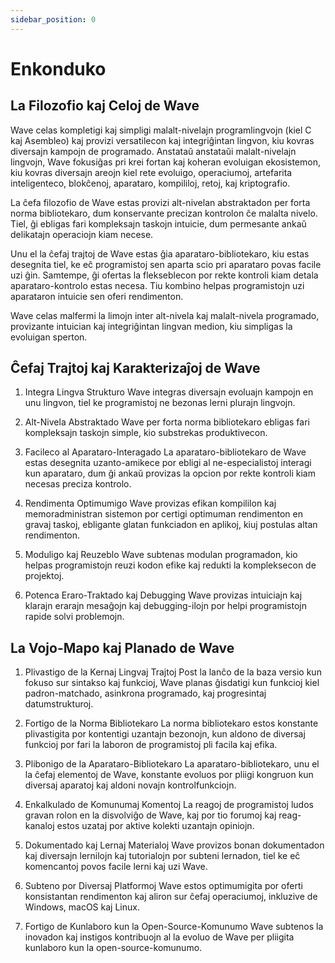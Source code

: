 ```yaml
---
sidebar_position: 0
---
```


# Enkonduko
## La Filozofio kaj Celoj de Wave
Wave celas kompletigi kaj simpligi malalt-nivelajn programlingvojn (kiel C kaj Asembleo) kaj provizi versatilecon kaj integriĝintan lingvon, kiu kovras diversajn kampojn de programado. Anstataŭ anstataŭi malalt-nivelajn lingvojn, Wave fokusiĝas pri krei fortan kaj koheran evoluigan ekosistemon, kiu kovras diversajn areojn kiel rete evoluigo, operaciumoj, artefarita inteligenteco, blokĉenoj, aparataro, kompililoj, retoj, kaj kriptografio.

La ĉefa filozofio de Wave estas provizi alt-nivelan abstraktadon per forta norma bibliotekaro, dum konservante precizan kontrolon ĉe malalta nivelo. Tiel, ĝi ebligas fari kompleksajn taskojn intuicie, dum permesante ankaŭ delikatajn operaciojn kiam necese.

Unu el la ĉefaj trajtoj de Wave estas ĝia aparataro-bibliotekaro, kiu estas desegnita tiel, ke eĉ programistoj sen aparta scio pri aparataro povas facile uzi ĝin. Samtempe, ĝi ofertas la flekseblecon por rekte kontroli kiam detala aparataro-kontrolo estas necesa. Tiu kombino helpas programistojn uzi aparataron intuicie sen oferi rendimenton.

Wave celas malfermi la limojn inter alt-nivela kaj malalt-nivela programado, provizante intuician kaj integriĝintan lingvan medion, kiu simpligas la evoluigan sperton.

## Ĉefaj Trajtoj kaj Karakterizaĵoj de Wave
1. Integra Lingva Strukturo
Wave integras diversajn evoluajn kampojn en unu lingvon, tiel ke programistoj ne bezonas lerni plurajn lingvojn.

2. Alt-Nivela Abstraktado
Wave per forta norma bibliotekaro ebligas fari kompleksajn taskojn simple, kio substrekas produktivecon.

3. Facileco al Aparataro-Interagado
La aparataro-bibliotekaro de Wave estas desegnita uzanto-amikece por ebligi al ne-especialistoj interagi kun aparataro, dum ĝi ankaŭ provizas la opcion por rekte kontroli kiam necesas preciza kontrolo.

4. Rendimenta Optimumigo
Wave provizas efikan kompililon kaj memoradministran sistemon por certigi optimuman rendimenton en gravaj taskoj, ebligante glatan funkciadon en aplikoj, kiuj postulas altan rendimenton.

5. Moduligo kaj Reuzeblo
Wave subtenas modulan programadon, kio helpas programistojn reuzi kodon efike kaj redukti la kompleksecon de projektoj.

6. Potenca Eraro-Traktado kaj Debugging
Wave provizas intuiciajn kaj klarajn erarajn mesaĝojn kaj debugging-ilojn por helpi programistojn rapide solvi problemojn.

## La Vojo-Mapo kaj Planado de Wave
1. Plivastigo de la Kernaj Lingvaj Trajtoj
Post la lanĉo de la baza versio kun fokuso sur sintakso kaj funkcioj, Wave planas ĝisdatigi kun funkcioj kiel padron-matchado, asinkrona programado, kaj progresintaj datumstrukturoj.

2. Fortigo de la Norma Bibliotekaro
La norma bibliotekaro estos konstante plivastigita por kontentigi uzantajn bezonojn, kun aldono de diversaj funkcioj por fari la laboron de programistoj pli facila kaj efika.

3. Plibonigo de la Aparataro-Bibliotekaro
La aparataro-bibliotekaro, unu el la ĉefaj elementoj de Wave, konstante evoluos por pliigi kongruon kun diversaj aparatoj kaj aldoni novajn kontrolfunkciojn.

4. Enkalkulado de Komunumaj Komentoj
La reagoj de programistoj ludos gravan rolon en la disvolviĝo de Wave, kaj por tio forumoj kaj reag-kanaloj estos uzataj por aktive kolekti uzantajn opiniojn.

5. Dokumentado kaj Lernaj Materialoj
Wave provizos bonan dokumentadon kaj diversajn lernilojn kaj tutorialojn por subteni lernadon, tiel ke eĉ komencantoj povos facile lerni kaj uzi Wave.

6. Subteno por Diversaj Platformoj
Wave estos optimumigita por oferti konsistantan rendimenton kaj aliron sur ĉefaj operaciumoj, inkluzive de Windows, macOS kaj Linux.

7. Fortigo de Kunlaboro kun la Open-Source-Komunumo
Wave subtenos la inovadon kaj instigos kontribuojn al la evoluo de Wave per pliigita kunlaboro kun la open-source-komunumo.
